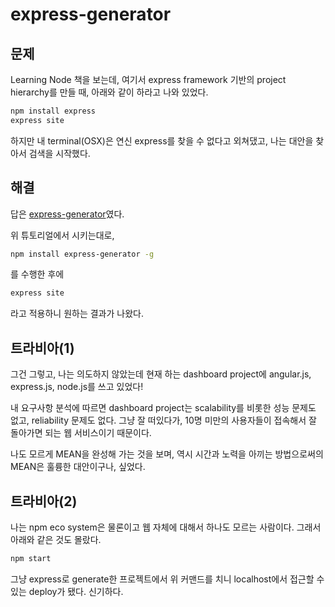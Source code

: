 # express-generator

문제
---
Learning Node 책을 보는데, 여기서 express framework 기반의 project hierarchy를 만들 때, 아래와 같이 하라고 나와 있었다.

~~~bash
npm install express
express site
~~~

하지만 내 terminal(OSX)은 연신 express를 찾을 수 없다고 외쳐댔고, 나는 대안을 찾아서 검색을 시작했다.

해결
---
답은 [express-generator](https://expressjs.com/en/starter/generator.html)였다.

위 튜토리얼에서 시키는대로,

~~~bash
npm install express-generator -g
~~~

를 수행한 후에

~~~bash
express site
~~~

라고 적용하니 원하는 결과가 나왔다.

트라비아(1)
---------
그건 그렇고, 나는 의도하지 않았는데 현재 하는 dashboard project에 angular.js, express.js, node.js를 쓰고 있었다!

내 요구사항 분석에 따르면 dashboard project는 scalability를 비롯한 성능 문제도 없고, reliability 문제도 없다. 그냥 잘 떠있다가, 10명 미만의 사용자들이 접속해서 잘 돌아가면 되는 웹 서비스이기 때문이다.

나도 모르게 MEAN을 완성해 가는 것을 보며, 역시 시간과 노력을 아끼는 방법으로써의 MEAN은 훌륭한 대안이구나, 싶었다.

트라비아(2)
---------
나는 npm eco system은 물론이고 웹 자체에 대해서 하나도 모르는 사람이다. 그래서 아래와 같은 것도 몰랐다.

~~~bash
npm start
~~~

그냥 express로 generate한 프로젝트에서 위 커맨드를 치니 localhost에서 접근할 수 있는 deploy가 됐다. 신기하다.
